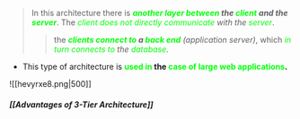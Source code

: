 > In this architecture there is ***<span style="color:#01ff07">another layer between</span> the <span style="color:#01ff07">client</span> and the <span style="color:#01ff07">server</span>***. The *<span style="color:#01ff07">client does not directly communicate</span> with the <span style="color:#01ff07">server</span>*.
> > the ***<span style="color:#01ff07">clients connect to</span> a <span style="color:#01ff07">back end</span>*** *(application server)*, which *<span style="color:#01ff07">in turn connects to</span> the <span style="color:#01ff07">database</span>.*


- This type of architecture is **<span style="color:#01ff07">used in</span> the <span style="color:#01ff07">case of large web applications</span>.**

![[hevyrxe8.png|500]]
#### *[[Advantages of 3-Tier Architecture]]*


